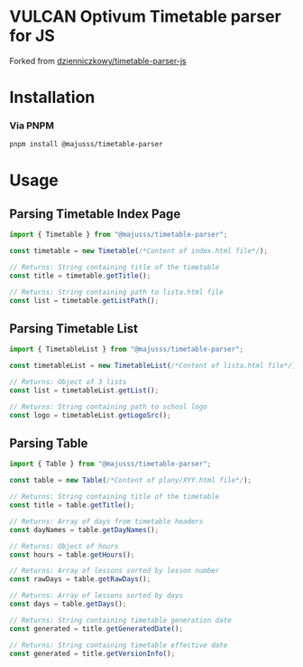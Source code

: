 # VULCAN Optivum Timetable parser for JS

Forked from [dzienniczkowy/timetable-parser-js](https://github.com/dzienniczkowy/timetable-parser-js)

# Installation

### Via PNPM

```bash
pnpm install @majusss/timetable-parser
```

# Usage

## Parsing Timetable Index Page

```js
import { Timetable } from "@majusss/timetable-parser";

const timetable = new Timetable(/*Content of index.html file*/);

// Returns: String containing title of the timetable
const title = timetable.getTitle();

// Returns: String containing path to lista.html file
const list = timetable.getListPath();
```

## Parsing Timetable List

```js
import { TimetableList } from "@majusss/timetable-parser";

const timetableList = new TimetableList(/*Content of lista.html file*/);

// Returns: Object of 3 lists
const list = timetableList.getList();

// Returns: String containing path to school logo
const logo = timetableList.getLogoSrc();
```

## Parsing Table

```js
import { Table } from "@majusss/timetable-parser";

const table = new Table(/*Content of plany/XYY.html file*/);

// Returns: String containing title of the timetable
const title = table.getTitle();

// Returns: Array of days from timetable headers
const dayNames = table.getDayNames();

// Returns: Object of hours
const hours = table.getHours();

// Returns: Array of lessons sorted by lesson number
const rawDays = table.getRawDays();

// Returns: Array of lessons sorted by days
const days = table.getDays();

// Returns: String containing timetable generation date
const generated = title.getGeneratedDate();

// Returns: String containing timetable effective date
const generated = title.getVersionInfo();
```
